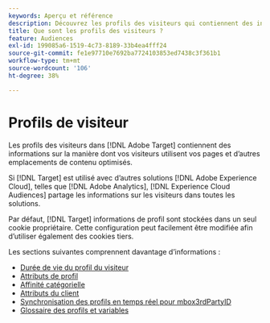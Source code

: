 ```yaml
---
keywords: Aperçu et référence
description: Découvrez les profils des visiteurs qui contiennent des informations sur la manière dont vos visiteurs utilisent vos pages et d’autres emplacements de contenu optimisés.
title: Que sont les profils des visiteurs ?
feature: Audiences
exl-id: 199085a6-1519-4c73-8189-33b4ea4fff24
source-git-commit: fe1e97710e7692ba7724103853ed7438c3f361b1
workflow-type: tm+mt
source-wordcount: '106'
ht-degree: 38%

---
```


# Profils de visiteur

Les profils des visiteurs dans [!DNL Adobe Target] contiennent des informations sur la manière dont vos visiteurs utilisent vos pages et d’autres emplacements de contenu optimisés.

Si [!DNL Target] est utilisé avec d’autres solutions [!DNL Adobe Experience Cloud], telles que [!DNL Adobe Analytics], [!DNL Experience Cloud Audiences] partage les informations sur les visiteurs dans toutes les solutions.

Par défaut, [!DNL Target] informations de profil sont stockées dans un seul cookie propriétaire. Cette configuration peut facilement être modifiée afin d’utiliser également des cookies tiers.

Les sections suivantes comprennent davantage d’informations :

- [Durée de vie du profil du visiteur](visitor-profile-lifetime.md)
- [Attributs de profil](profile-parameters.md)
- [Affinité catégorielle](category-affinity.md)
- [Attributs du client](https://experienceleague.adobe.com/docs/target-dev/developer/implementation/methods/customer-attributes.html)
- [Synchronisation des profils en temps réel pour mbox3rdPartyID](3rd-party-id.md)
- [Glossaire des profils et variables](variables-profiles-parameters-methods.md)
